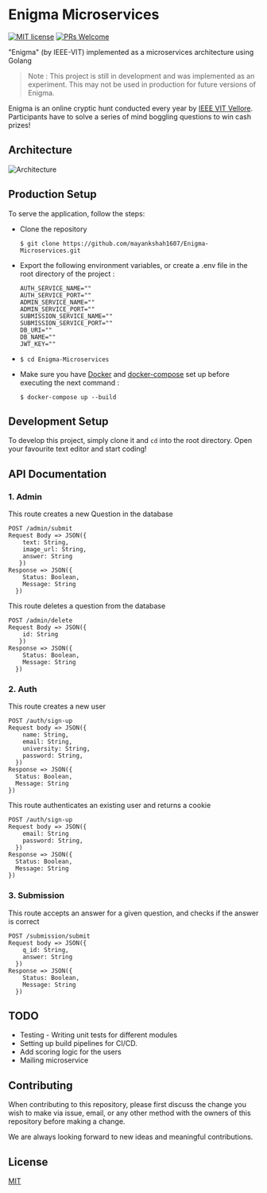 # Enigma Microservices
[![MIT license](https://img.shields.io/badge/License-MIT-blue.svg)](https://github.com/mayankshah1607/Enigma-Microservices/master/LICENSE) [![PRs Welcome](https://img.shields.io/badge/PRs-welcome-brightgreen.svg?style=flat-square)](http://makeapullrequest.com) 

"Enigma" (by IEEE-VIT) implemented as a microservices architecture using Golang

> Note : This project is still in development and was implemented as an experiment. This may not be used in production for future versions of Enigma.

Enigma is an online cryptic hunt conducted every year by [IEEE VIT Vellore](http://ieeevit.com). Participants have to solve a series of mind boggling questions to win cash prizes!

## Architecture
![Architecture](docs/architecture.jpg)

## Production Setup
To serve the application, follow the steps:

* Clone the repository

  ```
  $ git clone https://github.com/mayankshah1607/Enigma-Microservices.git
  ```
* Export the following environment variables, or create a .env file in the root directory of the project :
  ```
  AUTH_SERVICE_NAME=""
  AUTH_SERVICE_PORT=""
  ADMIN_SERVICE_NAME=""
  ADMIN_SERVICE_PORT=""
  SUBMISSION_SERVICE_NAME=""
  SUBMISSION_SERVICE_PORT=""
  DB_URI=""
  DB_NAME=""
  JWT_KEY=""
  ```

* ```
  $ cd Enigma-Microservices
  ```
  
 * Make sure you have [Docker](https://docs.docker.com/v17.09/engine/installation/) and [docker-compose](https://docs.docker.com/compose/install/) set up before executing the next command :
 
    ```
    $ docker-compose up --build
    ```

## Development Setup
To develop this project, simply clone it and `cd` into the root directory. Open your favourite text editor and start coding!

## API Documentation
### 1. Admin
This route creates a new Question in the database
```
POST /admin/submit
Request Body => JSON({
    text: String, 
    image_url: String,
    answer: String
   })
Response => JSON({
    Status: Boolean,
    Message: String
  })
```

This route deletes a question from the database
```
POST /admin/delete
Request Body => JSON({
    id: String
   })
Response => JSON({
    Status: Boolean,
    Message: String
  })
```

### 2. Auth
This route creates a new user
```
POST /auth/sign-up
Request body => JSON({
    name: String,
    email: String,
    university: String,
    password: String,
  })
Response => JSON({
  Status: Boolean,
  Message: String
})
```

This route authenticates an existing user and returns a cookie
```
POST /auth/sign-up
Request body => JSON({
    email: String
    password: String,
  })
Response => JSON({
  Status: Boolean,
  Message: String
})
```

### 3. Submission
This route accepts an answer for a given question, and checks if the answer is correct
```
POST /submission/submit
Request body => JSON({
    q_id: String,
    answer: String
  })
Response => JSON({
    Status: Boolean,
    Message: String
  })
```

## TODO
* Testing - Writing unit tests for different modules
* Setting up build pipelines for CI/CD.
* Add scoring logic for the users
* Mailing microservice

## Contributing 
When contributing to this repository, please first discuss the change you wish to make via issue, email, or any other method with the owners of this repository before making a change.

We are always looking forward to new ideas and meaningful contributions.

## License
[MIT](LICENSE)

